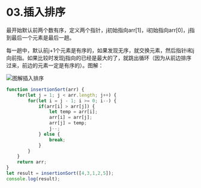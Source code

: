 # 03.插入排序

最开始默认前两个数有序，定义两个指针，j初始指向arr[1]，i初始指向arr[0]，j指到最后一个元素是最后一趟。

每一趟中，默认前j+1个元素是有序的，如果发现无序，就交换元素，然后指针i和j向前指。如果比较时发现j指向的已经是最大的了，就跳出循环（因为从前边排序过来，前边的元素一定是有序的）。图解：

![图解插入排序](https://img-blog.csdnimg.cn/68cf788b23af443e93d84c65ce3a6b82.png)

```javascript
function insertionSort(arr) {
    for(let j = 1; j < arr.length; j++) {
        for(let i = j - 1; i >= 0; i--) {
            if(arr[i] > arr[j]) {
                let temp = arr[i];
                arr[i] = arr[j];
                arr[j] = temp;
                j--;
            } else {
                break;
            }
        }
    }
    return arr;
}
let result = insertionSort([4,3,1,2,5]);
console.log(result);
```

